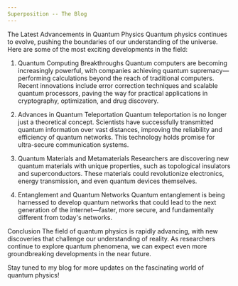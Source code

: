 ```yaml
---
Superposition -- The Blog
---
```

The Latest Advancements in Quantum Physics
Quantum physics continues to evolve, pushing the boundaries of our understanding of the universe. Here are some of the most exciting developments in the field:

1. Quantum Computing Breakthroughs
Quantum computers are becoming increasingly powerful, with companies achieving quantum supremacy—performing calculations beyond the reach of traditional computers. Recent innovations include error correction techniques and scalable quantum processors, paving the way for practical applications in cryptography, optimization, and drug discovery.

2. Advances in Quantum Teleportation
Quantum teleportation is no longer just a theoretical concept. Scientists have successfully transmitted quantum information over vast distances, improving the reliability and efficiency of quantum networks. This technology holds promise for ultra-secure communication systems.

3. Quantum Materials and Metamaterials
Researchers are discovering new quantum materials with unique properties, such as topological insulators and superconductors. These materials could revolutionize electronics, energy transmission, and even quantum devices themselves.

4. Entanglement and Quantum Networks
Quantum entanglement is being harnessed to develop quantum networks that could lead to the next generation of the internet—faster, more secure, and fundamentally different from today's networks.

Conclusion
The field of quantum physics is rapidly advancing, with new discoveries that challenge our understanding of reality. As researchers continue to explore quantum phenomena, we can expect even more groundbreaking developments in the near future.

Stay tuned to my blog for more updates on the fascinating world of quantum physics!
